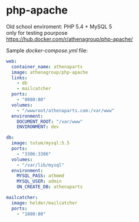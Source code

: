 # php-apache
Old school enviroment: PHP 5.4 + MySQL 5  
only for testing pourpose  
https://hub.docker.com/r/athenagroup/php-apache/

Sample *docker-compose.yml* file:

```yaml
web:
  container_name: athenaparts
  image: athenagroup/php-apache
  links:
    - db
    - mailcatcher
  ports:
    - "8080:80"
  volumes:
    - "/wwwroot/athenaparts.com:/var/www"
  environment:
    DOCUMENT_ROOT: "/var/www"
    ENVIRONMENT: dev

db:
  image: tutum/mysql:5.5
  ports:
    - "3306:3306"
  volumes:
    - "/var/lib/mysql"
  environment:
    MYSQL_PASS: athmmd
    MYSQL_USER: admin
    ON_CREATE_DB: athenaparts

mailcatcher:
  image: helder/mailcatcher
  ports:
    - "1080:80"
```   
